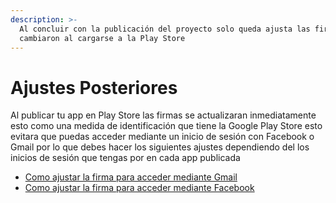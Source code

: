 ```yaml
---
description: >-
  Al concluir con la publicación del proyecto solo queda ajusta las firmas que
  cambiaron al cargarse a la Play Store
---
```


# Ajustes Posteriores

Al publicar tu app en Play Store las firmas se actualizaran inmediatamente esto como una medida de identificación que tiene la Google Play Store esto evitara que puedas acceder mediante un inicio de sesión con Facebook o Gmail por lo que debes hacer los siguientes ajustes dependiendo del los inicios de sesión que tengas por en cada app publicada  


* [Como ajustar la firma para acceder mediante Gmail](https://www.loom.com/share/e77cf9c057e242dc9fa1c4ba44ea0470)
* [Como ajustar la firma para acceder mediante Facebook](https://hash-facebook.apphive.io/%20)

